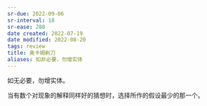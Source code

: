 ```yaml
---
sr-due: 2022-09-06
sr-interval: 18
sr-ease: 288
date created: 2022-07-19
date modified: 2022-08-20
tags: review
title: 奥卡姆剃刀
aliases: 如非必要，勿增实体
---
```


如无必要，勿增实体。

当有数个对现象的解释同样好的猜想时，选择所作的假设最少的那一个。
